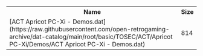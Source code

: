 <table>
<tr><th>Name</th><th>Size</th></tr>
<tr><td>
[ACT Apricot PC-Xi - Demos.dat](https://raw.githubusercontent.com/open-retrogaming-archive/dat-catalog/main/root/basic/TOSEC/ACT/Apricot PC-Xi/Demos/ACT Apricot PC-Xi - Demos.dat)
</td><td>814</td></tr>
</table>
